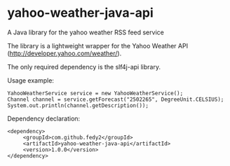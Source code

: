 yahoo-weather-java-api
======================

A Java library for the yahoo weather RSS feed service

The library is a lightweight wrapper for the Yahoo Weather API (http://developer.yahoo.com/weather/).

The only required dependency is the slf4j-api library.

Usage example:

    YahooWeatherService service = new YahooWeatherService();
    Channel channel = service.getForecast("2502265", DegreeUnit.CELSIUS);
    System.out.println(channel.getDescription());

Dependency declaration:

    <dependency>
         <groupId>com.github.fedy2</groupId>
         <artifactId>yahoo-weather-java-api</artifactId>
         <version>1.0.0</version>
    </dependency>
